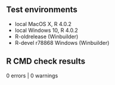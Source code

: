## Test environments
* local MacOS X, R 4.0.2
* local Windows 10, R 4.0.2
* R-oldrelease (Winbuilder)
* R-devel r78868 Windows (Winbuilder)

## R CMD check results
0 errors | 0 warnings
